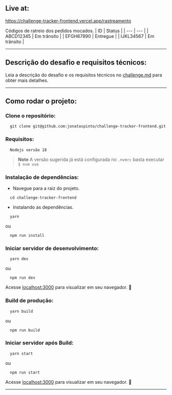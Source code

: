 ## Live at:

https://challenge-tracker-frontend.vercel.app/rastreamento

Códigos de ratreio dos pedidos mocados.
| ID | Status |
| --- | --- |
| ABCD12345 | Em trânsito |
| EFGH67890 | Entregue |
| IJKL34567 | Em trânsito |

---

## Descrição do desafio e requisitos técnicos:

Leia a descrição do desafio e os requisitos técnicos no [challenge.md](challenge.md) para obter mais detalhes.

---

## Como rodar o projeto:

### Clone o repositório:

```shell
  git clone git@github.com:jonataspinto/challenge-tracker-frontend.git
```

### Requisitos:

```
  Nodejs versão 18
```

> **Note**
> A versão sugerida já está configurada no `.nvmrc` basta executar `$ nvm use`

### Instalação de dependências:

- Navegue para a raiz do projeto.

```shell
  cd challenge-tracker-frontend
```

- Instalando as dependências.

```shell
  yarn
```

ou

```shell
  npm run install
```

### Iniciar servidor de desenvolvimento:

```shell
  yarn dev
```

ou

```shell
  npm run dev
```

Acesse [localhost:3000](http://localhost:3000) para visualizar em seu navegador. :tada:

### Build de produção:

```shell
  yarn build
```

ou

```shell
  npm run build
```

### Iniciar servidor após Build:

```shell
  yarn start
```

ou

```shell
  npm run start
```

Acesse [localhost:3000](http://localhost:3000) para visualizar em seu navegador. :tada:

---
